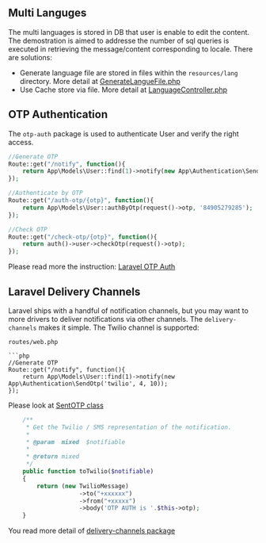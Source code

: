 ## Multi Languges

The multi languages is stored in DB that user is enable to edit the content.
The demostration is aimed to addresse the number of sql queries is executed in retrieving the message/content corresponding to locale.
There are solutions:

- Generate language file are stored in files within the `resources/lang` directory. More detail at [GenerateLangueFile.php](https://github.com/cuongnd88/multi_languages/blob/master/alpha/app/Console/Commands/GenerateLanguageFile.php)
- Use Cache store via file. More detail at [LanguageController.php](https://github.com/cuongnd88/multi_languages/blob/master/alpha/app/Http/Controllers/Language/LanguageController.php)

## OTP Authentication

The `otp-auth` package is used to authenticate User and verify the right access.

```php
//Generate OTP
Route::get("/notify", function(){
    return App\Models\User::find(1)->notify(new App\Authentication\SendOtp('twilio', 4, 10));
});

//Authenticate by OTP
Route::get("/auth-otp/{otp}", function(){
    return App\Models\User::authByOtp(request()->otp, '84905279285');
});

//Check OTP
Route::get("/check-otp/{otp}", function(){
    return auth()->user->checkOtp(request()->otp);
});
```

Please read more the instruction:
[Laravel OTP Auth](https://github.com/cuongnd88/otp-auth)

## Laravel Delivery Channels

Laravel ships with a handful of notification channels, but you may want to more drivers to deliver notifications via other channels. The `delivery-channels` makes it simple. The Twilio channel is supported:

`routes/web.php`

```
```php
//Generate OTP
Route::get("/notify", function(){
    return App\Models\User::find(1)->notify(new App\Authentication\SendOtp('twilio', 4, 10));
});

```

Please look at [SentOTP class](https://github.com/cuongnd88/lara-colab/blob/master/alpha/app/Authentication/SendOtp.php)
```php
    /**
     * Get the Twilio / SMS representation of the notification.
     *
     * @param  mixed  $notifiable
     *
     * @return mixed
     */
    public function toTwilio($notifiable)
    {
        return (new TwilioMessage)
                    ->to("+xxxxxx")
                    ->from("+xxxxx")
                    ->body('OTP AUTH is '.$this->otp);
    }
```

You read more detail of [delivery-channels package](https://github.com/cuongnd88/delivery-channels)